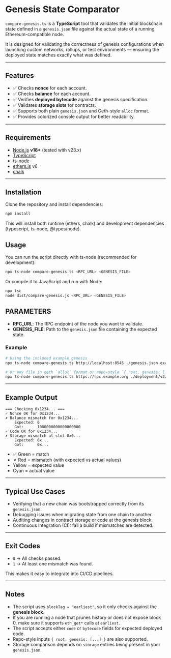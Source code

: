 # Genesis State Comparator

`compare-genesis.ts` is a **TypeScript** tool that validates the initial blockchain state defined in a `genesis.json` file against the actual state of a running Ethereum-compatible node.

It is designed for validating the correctness of genesis configurations when launching custom networks, rollups, or test environments — ensuring the deployed state matches exactly what was defined.

---

## Features

- ✅ Checks **nonce** for each account.
- ✅ Checks **balance** for each account.
- ✅ Verifies **deployed bytecode** against the genesis specification.
- ✅ Validates **storage slots** for contracts.
- ✅ Supports both plain `genesis.json` and Geth-style `alloc` format.
- ✅ Provides colorized console output for better readability.

---

## Requirements

- [Node.js](https://nodejs.org/) **v18+** (tested with v23.x)
- [TypeScript](https://www.npmjs.com/package/typescript)
- [ts-node](https://www.npmjs.com/package/ts-node)
- [ethers.js](https://www.npmjs.com/package/ethers) v6
- [chalk](https://www.npmjs.com/package/chalk)

---

## Installation

Clone the repository and install dependencies:

```bash
npm install
```

This will install both runtime (ethers, chalk) and development dependencies (typescript, ts-node, @types/node).

## Usage

You can run the script directly with ts-node (recommended for development):

```bash
npx ts-node compare-genesis.ts <RPC_URL> <GENESIS_FILE>
```

Or compile it to JavaScript and run with Node:

```bash
npx tsc
node dist/compare-genesis.js <RPC_URL> <GENESIS_FILE>
```

## PARAMETERS

- **RPC_URL**: The RPC endpoint of the node you want to validate.
- **GENESIS_FILE**: Path to the `genesis.json` file containing the expected state.

### Example

```bash
# Using the included example genesis
npx ts-node compare-genesis.ts http://localhost:8545 ./genesis.json.example

# Or any file in geth `alloc` format or repo-style `{ root, genesis: [...] }`
npx ts-node compare-genesis.ts https://rpc.example.org ./deployment/v2/genesis.json
```

---

## Example Output

```
=== Checking 0x1234... ===
✓ Nonce OK for 0x1234...
✗ Balance mismatch for 0x1234...
    Expected: 0
    Got:      1000000000000000000
✓ Code OK for 0x1234...
✗ Storage mismatch at slot 0x0...
    Expected: 0x...
    Got:      0x...
```

- ✅ Green = match
- ✗ Red = mismatch (with expected vs actual values)
- Yellow = expected value
- Cyan = actual value

---

## Typical Use Cases

- Verifying that a new chain was bootstrapped correctly from its `genesis.json`.
- Debugging issues when migrating state from one chain to another.
- Auditing changes in contract storage or code at the genesis block.
- Continuous Integration (CI): fail a build if mismatches are detected.

---

## Exit Codes

- `0` → All checks passed.
- `1` → At least one mismatch was found.

This makes it easy to integrate into CI/CD pipelines.

---

## Notes

- The script uses `blockTag = "earliest"`, so it only checks against the **genesis block**.
- If you are running a node that prunes history or does not expose block 0, make sure it supports `eth_get*` calls at `earliest`.
- The script accepts either `code` or `bytecode` fields for expected deployed code.
- Repo-style inputs `{ root, genesis: [...] }` are also supported.
- Storage comparison depends on `storage` entries being present in your `genesis.json`.
